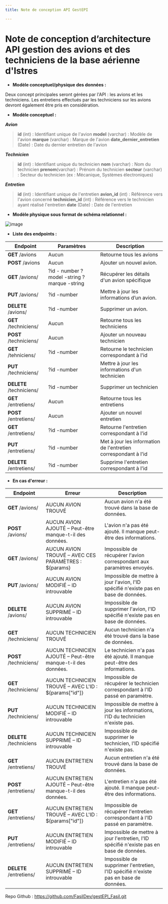 ```yaml
---
title: Note de conception API GestEPI

---
```


# **Note de conception d’architecture API gestion des avions et des techniciens de la base aérienne d'Istres**

* **Modèle conceptuel/physique des données :**

Deux concept principales seront gérées par l'API : les avions et les techniciens. Les entretiens effectués par les techniciens sur les avions devront également être pris en considération.

*  **Modèle conceptuel :**

***Avion***
 
> **id** (int) : Identifiant unique de l'avion
> **model** (varchar) : Modèle de l'avion 
> **marque** (varchar) : Marque de l'avion
> **date_dernier_entretien** (Date) : Date du dernier entretien de l'avion

 ***Technicien***
 
> **id** (int) : Identifiant unique du technicien
> **nom** (varchar) : Nom du technicien
> **prenom**(varchar) : Prénom du technicien
> **secteur** (varchar) : Secteur du technicien (ex : Mécanique, Systèmes électroniques)
 
 ***Entretien***

> **id** (int) : Identifiant unique de l'entretien
> **avion_id** (int) : Référence vers l'avion concerné
> **technicien_id** (int) : Référence vers le technicien ayant réalisé l'entretien
> **date** (Date) : Date de l'entretien

* **Modèle physique sous format de schéma relationnel :**

![image](https://hackmd.io/_uploads/ryQ2SWuCR.png)

* **Liste des endpoints :**

| Endpoint            | Paramètres                                  | Description                                 |
| ------------------- | ------------------------------------------- | ------------------------------------------- |
| **GET** /avions     | Aucun                                       | Retourne tous les avions                    |
| **POST** /avions    | Aucun                                       | Ajouter un nouvel avion.                    |
| **GET** /avions/    | ?id - number ?model -string ?marque -string | Récupérer les détails d'un avion spécifique |
| **PUT** /avions/    | ?id -number                                        | Mettre à jour les informations d’un avion.  |
| **DELETE** /avions/ | ?id -number                                        | Supprimer un avion.                         |
| **GET** /techniciens/ | Aucun | Retourne tous les techniciens |
| **POST** /techniciens/ | Aucun | Ajouter un nouveau technicien |
| **GET** /tehniciens/     | ?id -number    | Retourne le technicien correspondant à l'id     |
| **PUT** /techniciens/ | ?id -number | Mettre à jour les informations d'un technicien |
| **DELETE** /techniciens/ | ?id -number | Supprimer un technicien |
| **GET** /entretiens/    | Aucun     | Retourne tous les entretiens     |
| **POST** /entretiens/ | Aucun | Ajouter un nouvel entretien |
| **GET** /entretiens/ | ?id -number | Retourne l'entretien correspondant à l'id|
| **PUT** /entretiens/     | ?id -number     | Met à jour les information de l'entretien correspondant à l'id     |
|**DELETE** /entretiens/ | ?id -number | Supprime l'entretien correspondant à l'id |

* **En cas d'erreur :**

| Endpoint              | Erreur                                                   | Description                                                                 |
|-----------------------|----------------------------------------------------------|-----------------------------------------------------------------------------|
| **GET** /avions/        | AUCUN AVION TROUVÉ                                       | Aucun avion n'a été trouvé dans la base de données.                         |
| **POST** /avions/       | AUCUN AVION AJOUTÉ – Peut-être manque-t-il des données.   | L'avion n'a pas été ajouté. Il manque peut-être des informations.           |
| **GET** /avions/        | AUCUN AVION TROUVÉ – AVEC CES PARAMÈTRES : ${params}      | Impossible de récupérer l'avion correspondant aux paramètres envoyés.       |
| **PUT** /avions/        | AUCUN AVION MODIFIÉ – ID introuvable                     | Impossible de mettre à jour l'avion, l'ID spécifié n'existe pas en base de données. |
| **DELETE** /avions/     | AUCUN AVION SUPPRIMÉ – ID introuvable                    | Impossible de supprimer l'avion, l'ID spécifié n'existe pas en base de données. |
| **GET** /techniciens/   | AUCUN TECHNICIEN TROUVÉ                                  | Aucun technicien n'a été trouvé dans la base de données.                    |
| **POST** /techniciens/  | AUCUN TECHNICIEN AJOUTÉ – Peut-être manque-t-il des données.| Le technicien n'a pas été ajouté. Il manque peut-être des informations.     |
| **GET** /techniciens/   | AUCUN TECHNICIEN TROUVÉ – AVEC L'ID : ${params["id"]}    | Impossible de récupérer le technicien correspondant à l'ID passé en paramètre. |
| **PUT**  /techniciens/  | AUCUN TECHNICIEN MODIFIÉ – ID introuvable                | Impossible de mettre à jour les informations, l'ID du technicien n'existe pas. |
| **DELETE** /techniciens| AUCUN TECHNICIEN SUPPRIMÉ – ID introuvable               | Impossible de supprimer le technicien, l'ID spécifié n'existe pas.          |
| **GET**  /entretiens/      | AUCUN ENTRETIEN TROUVÉ                                   | Aucun entretien n'a été trouvé dans la base de données.                     |
| **POST** /entretiens/      | AUCUN ENTRETIEN AJOUTÉ – Peut-être manque-t-il des données.| L'entretien n'a pas été ajouté. Il manque peut-être des informations.       |
| **GET** /entretiens/       | AUCUN ENTRETIEN TROUVÉ – AVEC L'ID : ${params["id"]}     | Impossible de récupérer l'entretien correspondant à l'ID passé en paramètre.|
| **PUT**  /entretiens/      | AUCUN ENTRETIEN MODIFIÉ – ID introuvable                 | Impossible de mettre à jour l'entretien, l'ID spécifié n'existe pas en base de données. |
| **DELETE**  /entretiens/   | AUCUN ENTRETIEN SUPPRIMÉ – ID introuvable                | Impossible de supprimer l'entretien, l'ID spécifié n'existe pas en base de données. |

Repo Github : https://github.com/FasilDev/gestEPI_Fasil.git